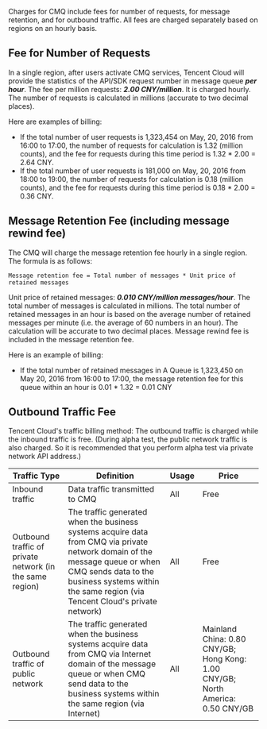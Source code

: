 ﻿Charges for CMQ include fees for number of requests, for message retention, and for outbound traffic. All fees are charged separately based on regions on an hourly basis.

## Fee for Number of Requests

In a single region, after users activate CMQ services, Tencent Cloud will provide the statistics of the API/SDK request number in message queue ***per hour***. The fee per million requests: ***2.00 CNY/million***. It is charged hourly. The number of requests is calculated in millions (accurate to two decimal places).

Here are examples of billing:

- If the total number of user requests is 1,323,454 on May, 20, 2016 from 16:00 to 17:00, the number of requests for calculation is 1.32 (million counts), and the fee for requests during this time period is 1.32 * 2.00 = 2.64 CNY.
- If the total number of user requests is 181,000 on May, 20, 2016 from 18:00 to 19:00, the number of requests for calculation is 0.18 (million counts), and the fee for requests during this time period is 0.18 * 2.00 = 0.36 CNY.

## Message Retention Fee (including message rewind fee)

The CMQ will charge the message retention fee hourly in a single region. The formula is as follows:

```
Message retention fee = Total number of messages * Unit price of retained messages
```

Unit price of retained messages: ***0.010 CNY/million messages/hour***. The total number of messages is calculated in millions. The total number of retained messages in an hour is based on the average number of retained messages per minute (i.e. the average of 60 numbers in an hour). The calculation will be accurate to two decimal places. Message rewind fee is included in the message retention fee.

Here is an example of billing: 
- If the total number of retained messages in A Queue is 1,323,450 on May 20, 2016 from 16:00 to 17:00, the message retention fee for this queue within an hour is 0.01 * 1.32 = 0.01 CNY

## Outbound Traffic Fee

Tencent Cloud's traffic billing method: The outbound traffic is charged while the inbound traffic is free. (During alpha test, the public network traffic is also charged. So it is recommended that you perform alpha test via private network API address.)

| Traffic Type | Definition | Usage | Price |
|---------|---------|---------|---------|
| Inbound traffic | Data traffic transmitted to CMQ | All | Free |
| Outbound traffic of private network (in the same region) | The traffic generated when the business systems acquire data from CMQ via private network domain of the message queue or when CMQ sends data to the business systems within the same region (via Tencent Cloud's private network) | All | Free |
| Outbound traffic of public network | The traffic generated when the business systems acquire data from CMQ via Internet domain of the message queue or when CMQ send data to the business systems within the same region (via Internet)| All | Mainland China: 0.80 CNY/GB; Hong Kong: 1.00 CNY/GB; North America: 0.50 CNY/GB |

